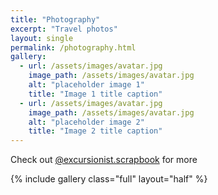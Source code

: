 ```yaml
---
title: "Photography"
excerpt: "Travel photos"
layout: single
permalink: /photography.html
gallery:
  - url: /assets/images/avatar.jpg
    image_path: /assets/images/avatar.jpg
    alt: "placeholder image 1"
    title: "Image 1 title caption"
  - url: /assets/images/avatar.jpg
    image_path: /assets/images/avatar.jpg
    alt: "placeholder image 2"
	title: "Image 2 title caption"
---
```


Check out [@excursionist.scrapbook](https://www.instagram.com/excursionist.scrapbook) for more

{% include gallery class="full" layout="half" %}
